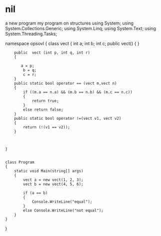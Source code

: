 # nil
a new program
my program on structures
﻿using System;
using System.Collections.Generic;
using System.Linq;
using System.Text;
using System.Threading.Tasks;

namespace opsovl
{
    class vect
    {
        int a;
        int b;
        int c;
        public vect()
        { }

        public  vect (int p, int q, int r)
        {
            
           a = p;
            b = q;
            c = r;
        }
        public static bool operator == (vect m,vect n)
        {
            if ((m.a == n.a) && (m.b == n.b) && (m.c == n.c))
            {
                return true;
            }
            else return false;
        }
        public static bool operator !=(vect v1, vect v2)
        {
            return (!(v1 == v2));
        }



    }
            
    
    class Program
    {
        static void Main(string[] args)
        {
            vect a = new vect(1, 2, 3);
            vect b = new vect(4, 5, 6);

            if (a == b)
            {
                Console.WriteLine("equal");
            }
            else Console.WriteLine("not equal");
        }
    }
}
